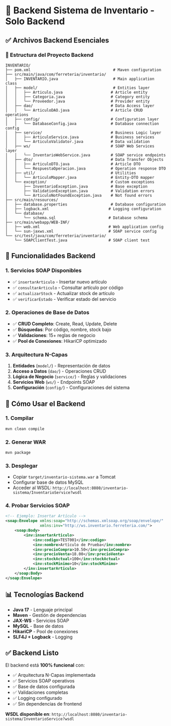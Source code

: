 # 🎯 Backend Sistema de Inventario - Solo Backend

## ✅ Archivos Backend Esenciales

### **📁 Estructura del Proyecto Backend**
```
INVENTARIO/
├── pom.xml                                    # Maven configuration
├── src/main/java/com/ferreteria/inventario/
│   ├── INVENTARIO.java                        # Main application class
│   ├── model/                                 # Entities layer
│   │   ├── Articulo.java                     # Article entity
│   │   ├── Categoria.java                    # Category entity  
│   │   └── Proveedor.java                    # Provider entity
│   ├── dao/                                  # Data Access layer
│   │   └── ArticuloDAO.java                  # Article CRUD operations
│   ├── config/                               # Configuration layer
│   │   └── DatabaseConfig.java               # Database connection config
│   ├── service/                              # Business Logic layer
│   │   ├── ArticuloService.java              # Business services
│   │   └── ArticuloValidator.java            # Data validation
│   ├── ws/                                   # SOAP Web Services layer
│   │   └── InventarioWebService.java         # SOAP service endpoints
│   ├── dto/                                  # Data Transfer Objects
│   │   ├── ArticuloDTO.java                  # Article DTO
│   │   └── RespuestaOperacion.java           # Operation response DTO
│   ├── util/                                 # Utilities
│   │   └── ArticuloMapper.java               # Entity-DTO mapper
│   └── exception/                            # Custom exceptions
│       ├── InventarioException.java          # Base exception
│       ├── ValidationException.java          # Validation errors
│       └── ArticuloNotFoundException.java    # Not found errors
├── src/main/resources/
│   ├── database.properties                   # Database configuration
│   ├── logback.xml                          # Logging configuration
│   └── database/
│       └── schema.sql                       # Database schema
├── src/main/webapp/WEB-INF/
│   ├── web.xml                              # Web application config
│   └── sun-jaxws.xml                        # SOAP service config
└── src/test/java/com/ferreteria/inventario/
    └── SOAPClientTest.java                  # SOAP client test
```

## 🔧 Funcionalidades Backend

### **1. Servicios SOAP Disponibles**
- ✅ `insertarArticulo` - Insertar nuevo artículo
- ✅ `consultarArticulo` - Consultar artículo por código  
- ✅ `actualizarStock` - Actualizar stock de artículo
- ✅ `verificarEstado` - Verificar estado del servicio

### **2. Operaciones de Base de Datos**
- ✅ **CRUD Completo**: Create, Read, Update, Delete
- ✅ **Búsquedas**: Por código, nombre, stock bajo
- ✅ **Validaciones**: 15+ reglas de negocio
- ✅ **Pool de Conexiones**: HikariCP optimizado

### **3. Arquitectura N-Capas**
1. **Entidades** (`model/`) - Representación de datos
2. **Acceso a Datos** (`dao/`) - Operaciones CRUD  
3. **Lógica de Negocio** (`service/`) - Reglas y validaciones
4. **Servicios Web** (`ws/`) - Endpoints SOAP
5. **Configuración** (`config/`) - Configuraciones del sistema

## 🚀 Cómo Usar el Backend

### **1. Compilar**
```bash
mvn clean compile
```

### **2. Generar WAR**
```bash
mvn package
```

### **3. Desplegar**
- Copiar `target/inventario-sistema.war` a Tomcat
- Configurar base de datos MySQL
- Acceder al WSDL: `http://localhost:8080/inventario-sistema/InventarioService?wsdl`

### **4. Probar Servicios SOAP**
```xml
<!-- Ejemplo: Insertar Artículo -->
<soap:Envelope xmlns:soap="http://schemas.xmlsoap.org/soap/envelope/" 
               xmlns:inv="http://ws.inventario.ferreteria.com/">
    <soap:Body>
        <inv:insertarArticulo>
            <inv:codigo>TEST001</inv:codigo>
            <inv:nombre>Artículo de Prueba</inv:nombre>
            <inv:precioCompra>10.50</inv:precioCompra>
            <inv:precioVenta>18.00</inv:precioVenta>
            <inv:stockActual>100</inv:stockActual>
            <inv:stockMinimo>10</inv:stockMinimo>
        </inv:insertarArticulo>
    </soap:Body>
</soap:Envelope>
```

## 📊 Tecnologías Backend

- **Java 17** - Lenguaje principal
- **Maven** - Gestión de dependencias  
- **JAX-WS** - Servicios SOAP
- **MySQL** - Base de datos
- **HikariCP** - Pool de conexiones
- **SLF4J + Logback** - Logging

## ✅ Backend Listo

El backend está **100% funcional** con:
- ✅ Arquitectura N-Capas implementada
- ✅ Servicios SOAP operativos  
- ✅ Base de datos configurada
- ✅ Validaciones completas
- ✅ Logging configurado
- ✅ Sin dependencias de frontend

**WSDL disponible en**: `http://localhost:8080/inventario-sistema/InventarioService?wsdl`

